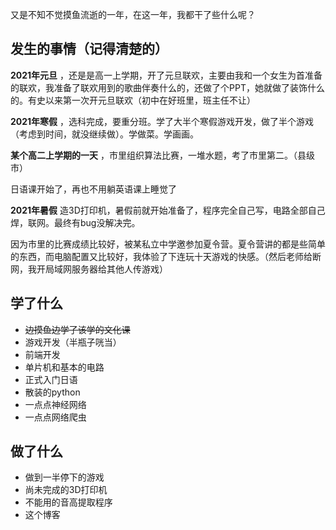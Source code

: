 又是不知不觉摸鱼流逝的一年，在这一年，我都干了些什么呢？

## 发生的事情（记得清楚的）
 **2021年元旦** ，还是是高一上学期，开了元旦联欢，主要由我和一个女生为首准备的联欢，我准备了联欢用到的歌曲伴奏什么的，还做了个PPT，她就做了装饰什么的。有史以来第一次开元旦联欢（初中在好班里，班主任不让）

 **2021年寒假** ，选科完成，要重分班。学了大半个寒假游戏开发，做了半个游戏（考虑到时间，就没继续做）。学做菜。学画画。

 **某个高二上学期的一天** ，市里组织算法比赛，一堆水题，考了市里第二。（县级市）

日语课开始了，再也不用躺英语课上睡觉了

 **2021年暑假** 造3D打印机，暑假前就开始准备了，程序完全自己写，电路全部自己焊，联网。最终有bug没解决完。

因为市里的比赛成绩比较好，被某私立中学邀参加夏令营。夏令营讲的都是些简单的东西，而电脑配置又比较好，我体验了下连玩十天游戏的快感。（然后老师给断网，我开局域网服务器给其他人传游戏）

## 学了什么
-  ~~边摸鱼边学了该学的文化课~~ 
- 游戏开发（半瓶子咣当）
- 前端开发
- 单片机和基本的电路
- 正式入门日语
- 散装的python
- 一点点神经网络
- 一点点网络爬虫

## 做了什么
- 做到一半停下的游戏
- 尚未完成的3D打印机
- 不能用的音高提取程序
- 这个博客



